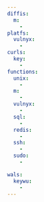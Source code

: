 ```yaml
---
diffis:
  m:
    -
platfs:
  vulnyx:
    -
curls:
  key:
    -
functions:
  unix:
    -
  m:
    -
  vulnyx:
    -
  sql:
    -
  redis:
    -
  ssh:
    -
  sudo:
    -

wals:
  keywu:
    -
---
```

